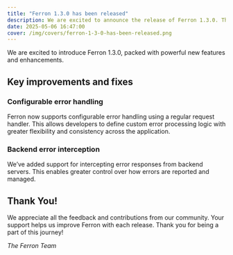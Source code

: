 ```yaml
---
title: "Ferron 1.3.0 has been released"
description: We are excited to announce the release of Ferron 1.3.0. This release brings several new features, and improvements.
date: 2025-05-06 16:47:00
cover: /img/covers/ferron-1-3-0-has-been-released.png
---
```


We are excited to introduce Ferron 1.3.0, packed with powerful new features and enhancements.

## Key improvements and fixes

### Configurable error handling

Ferron now supports configurable error handling using a regular request handler. This allows developers to define custom error processing logic with greater flexibility and consistency across the application.

### Backend error interception

We’ve added support for intercepting error responses from backend servers. This enables greater control over how errors are reported and managed.

## Thank You!

We appreciate all the feedback and contributions from our community. Your support helps us improve Ferron with each release. Thank you for being a part of this journey!

_The Ferron Team_

